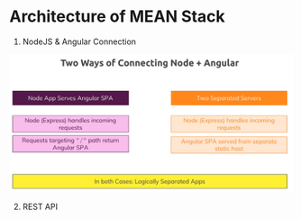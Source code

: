 # Architecture of MEAN Stack

 1. NodeJS & Angular Connection

![alt text](./images/Mean_TwoWays_of_Connecting_Node-Angular.png)

2. REST API
